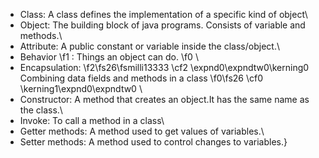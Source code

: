 - Class: A class defines the implementation of a specific kind of object\
- Object: The building block of java programs. Consists of variable and methods.\
- Attribute: A public constant or variable inside the class/object.\
- Behavior
\f1 : Things an object can do.
\f0 \
- Encapsulation: 
\f2\fs26\fsmilli13333 \cf2 \expnd0\expndtw0\kerning0
Combining data fields and methods in a class
\f0\fs26 \cf0 \kerning1\expnd0\expndtw0 \
- Constructor: A method that creates an object.It has the same name as the class.\
- Invoke: To call a method in a class\
- Getter methods: A method used to get values of variables.\
- Setter methods: A method used to control changes to variables.}